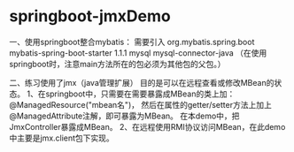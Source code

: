 # springboot-jmxDemo
一、使用springboot整合mybatis：
  需要引入
  <dependency>
	    <groupId>org.mybatis.spring.boot</groupId>
	    <artifactId>mybatis-spring-boot-starter</artifactId>
	    <version>1.1.1</version>
	</dependency>
   <dependency>
		<groupId>mysql</groupId>
		<artifactId>mysql-connector-java</artifactId>
	</dependency>
  （在使用springboot时，注意main方法所在的包必须为其他包的父包。）

二、练习使用了jmx（java管理扩展）
  目的是可以在远程查看或修改MBean的状态。
  1、在springboot中，只需要在需要暴露成MBean的类上加：@ManagedResource("mbean名")，
  然后在属性的getter/setter方法上加上@ManagedAttribute注解，即可暴露为MBean。
  在本demo中，把JmxController暴露成MBean。
  2、在远程使用RMI协议访问MBean，在此demo中主要是jmx.client包下实现。
